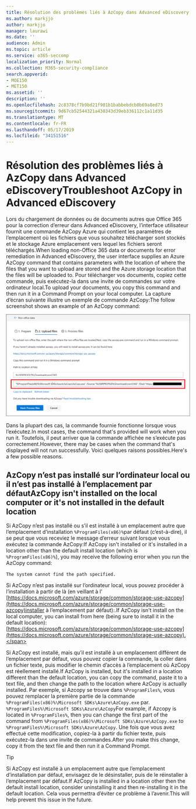 ```yaml
---
title: Résolution des problèmes liés à AzCopy dans Advanced eDiscovery
ms.author: markjjo
author: markjjo
manager: laurawi
ms.date: ''
audience: Admin
ms.topic: article
ms.service: o365-seccomp
localization_priority: Normal
ms.collection: M365-security-compliance
search.appverid:
- MOE150
- MET150
ms.assetid: ''
description: ''
ms.openlocfilehash: 2c8378cf7b9bd21f901b1babbebdcb0b69a8ed73
ms.sourcegitcommit: 9d67cb52544321a430343d39eb336112c1a11d35
ms.translationtype: MT
ms.contentlocale: fr-FR
ms.lasthandoff: 05/17/2019
ms.locfileid: "34151516"
---
```

# <a name="troubleshoot-azcopy-in-advanced-ediscovery"></a><span data-ttu-id="73f3a-102">Résolution des problèmes liés à AzCopy dans Advanced eDiscovery</span><span class="sxs-lookup"><span data-stu-id="73f3a-102">Troubleshoot AzCopy in Advanced eDiscovery</span></span>

<span data-ttu-id="73f3a-103">Lors du chargement de données ou de documents autres que Office 365 pour la correction d’erreur dans Advanced eDiscovery, l’interface utilisateur fournit une commande AzCopy Azure qui contient les paramètres de l’emplacement où les fichiers que vous souhaitez télécharger sont stockés et le stockage Azure emplacement vers lequel les fichiers seront téléchargés.</span><span class="sxs-lookup"><span data-stu-id="73f3a-103">When loading non-Office 365 data or documents for error remediation in Advanced eDiscovery, the user interface supplies an Azure AzCopy command that contains parameters with the location of where the files that you want to upload are stored and the Azure storage location that the files will be uploaded to.</span></span> <span data-ttu-id="73f3a-104">Pour télécharger vos documents, copiez cette commande, puis exécutez-la dans une invite de commandes sur votre ordinateur local.</span><span class="sxs-lookup"><span data-stu-id="73f3a-104">To upload your documents, you copy this command and then run it in a Command Prompt on your local computer.</span></span>  <span data-ttu-id="73f3a-105">La capture d’écran suivante illustre un exemple de commande AzCopy:</span><span class="sxs-lookup"><span data-stu-id="73f3a-105">The follow screenshot shows an example of an AzCopy command:</span></span>

![Télécharger des fichiers non-Office 365](../media/46ba68f6-af11-4e70-bb91-5fc7973516e3.png)

<span data-ttu-id="73f3a-107">Dans la plupart des cas, la commande fournie fonctionne lorsque vous l’exécutez.</span><span class="sxs-lookup"><span data-stu-id="73f3a-107">In most cases, the command that's provided will work when you run it.</span></span> <span data-ttu-id="73f3a-108">Toutefois, il peut arriver que la commande affichée ne s’exécute pas correctement.</span><span class="sxs-lookup"><span data-stu-id="73f3a-108">However, there may be cases when the command that's displayed will not run successfully.</span></span> <span data-ttu-id="73f3a-109">Voici quelques raisons possibles.</span><span class="sxs-lookup"><span data-stu-id="73f3a-109">Here's a few possible reasons.</span></span>

## <a name="azcopy-isnt-installed-on-the-local-computer-or-its-not-installed-in-the-default-location"></a><span data-ttu-id="73f3a-110">AzCopy n’est pas installé sur l’ordinateur local ou il n’est pas installé à l’emplacement par défaut</span><span class="sxs-lookup"><span data-stu-id="73f3a-110">AzCopy isn't installed on the local computer or it's not installed in the default location</span></span>

<span data-ttu-id="73f3a-111">Si AzCopy n’est pas installé ou s’il est installé à un emplacement autre que l’emplacement d’installation `%ProgramFiles(x86)%`par défaut (c’est-à-dire), il se peut que vous receviez le message d’erreur suivant lorsque vous exécutez la commande AzCopy:</span><span class="sxs-lookup"><span data-stu-id="73f3a-111">If AzCopy isn't installed or it's installed in a location other than the default install location (which is `%ProgramFiles(x86)%`), you may receive the following error when you run the AzCopy command:</span></span>

    The system cannot find the path specified.

<span data-ttu-id="73f3a-112">Si AzCopy n’est pas installé sur l’ordinateur local, vous pouvez procéder à l’installation à partir de là (en veillant à l' [https://docs.microsoft.com/azure/storage/common/storage-use-azcopy](https://docs.microsoft.com/azure/storage/common/storage-use-azcopy)installer à l’emplacement par défaut):.</span><span class="sxs-lookup"><span data-stu-id="73f3a-112">If AzCopy isn't install on the local computer, you can install from here (being sure to install it in the default location): [https://docs.microsoft.com/azure/storage/common/storage-use-azcopy](https://docs.microsoft.com/azure/storage/common/storage-use-azcopy).</span></span>


<span data-ttu-id="73f3a-113">Si AzCopy est installé, mais qu’il est installé à un emplacement différent de l’emplacement par défaut, vous pouvez copier la commande, la coller dans un fichier texte, puis modifier le chemin d’accès à l’emplacement où AzCopy est réellement installé.</span><span class="sxs-lookup"><span data-stu-id="73f3a-113">If AzCopy is installed, but it's installed in a location different than the default location, you can copy the command, paste it to a text file, and then change the path to the location where AzCopy is actually installed.</span></span> <span data-ttu-id="73f3a-114">Par exemple, si Azcopy se trouve dans `%ProgramFiles%`, vous pouvez remplacer la première partie de la commande `%ProgramFiles(x86)%\Microsoft SDKs\Azure\AzCopy.exe` par. `%ProgramFiles%\Microsoft SDKs\Azure\AzCopy`</span><span class="sxs-lookup"><span data-stu-id="73f3a-114">For example, if Azcopy is located in `%ProgramFiles%`, then you can change the first part of the command from `%ProgramFiles(x86)%\Microsoft SDKs\Azure\AzCopy.exe` to `%ProgramFiles%\Microsoft SDKs\Azure\AzCopy`.</span></span> <span data-ttu-id="73f3a-115">Une fois que vous avez effectué cette modification, copiez-la à partir du fichier texte, puis exécutez-la dans une invite de commandes.</span><span class="sxs-lookup"><span data-stu-id="73f3a-115">After you make this change, copy it from the text file and then run it a Command Prompt.</span></span>

> [!TIP]
> <span data-ttu-id="73f3a-116">Si AzCopy est installé à un emplacement autre que l’emplacement d’installation par défaut, envisagez de le désinstaller, puis de le réinstaller à l’emplacement par défaut.</span><span class="sxs-lookup"><span data-stu-id="73f3a-116">If AzCopy is installed in a location other then the default install location, consider uninstalling it and then re-installing it in the default location.</span></span> <span data-ttu-id="73f3a-117">Cela vous permettra d’éviter ce problème à l’avenir.</span><span class="sxs-lookup"><span data-stu-id="73f3a-117">This will help prevent this issue in the future.</span></span>